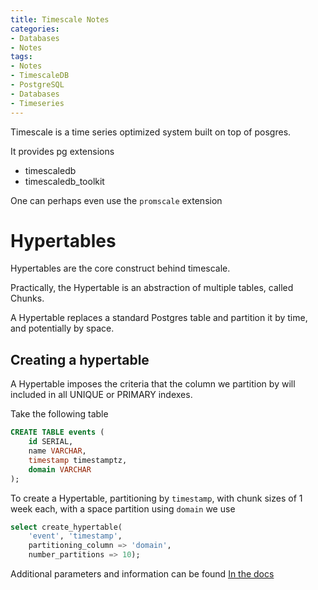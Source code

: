 ```yaml
---
title: Timescale Notes
categories:
- Databases
- Notes
tags:
- Notes
- TimescaleDB
- PostgreSQL
- Databases
- Timeseries
---
```


Timescale is a time series optimized system built on top of posgres.

It provides pg extensions

- timescaledb
- timescaledb_toolkit

One can perhaps even use the ```promscale``` extension

# Hypertables

Hypertables are the core construct behind timescale.

Practically, the Hypertable is an abstraction of multiple tables, called Chunks.

A Hypertable replaces a standard Postgres table and partition it by time, and potentially by space.

## Creating a hypertable

A Hypertable imposes the criteria that the column we partition by will included in all UNIQUE or PRIMARY indexes.

Take the following table

```sql
CREATE TABLE events (
    id SERIAL,
    name VARCHAR,
    timestamp timestamptz,
    domain VARCHAR
);
```

To create a Hypertable, partitioning by ```timestamp```, with chunk sizes of 1 week each, with a space partition using ```domain``` we use

```sql
select create_hypertable(
    'event', 'timestamp',
    partitioning_column => 'domain',
    number_partitions => 10);
``` 

Additional parameters and information can be found [In the docs](https://docs.timescale.com/api/latest/hypertable/create_hypertable/#create-hypertable)
